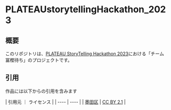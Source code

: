 # PLATEAUstorytellingHackathon_2023

## 概要

このリポジトリは、[PLATEAU StoryTelling Hackathon 2023](https://github.com/furuhashilab/plateauhackathon2023)における「チーム冨樫待ち」のプロジェクトです。

## 引用

作品には以下からの引用を含みます

| 引用元 ｜ ライセンス |
| ---- | ---- |
| [墨田区](https://www.city.sumida.lg.jp/kuseijoho/sumida_info/opendata/opendata_ichiran/photo/index.html) | [CC BY 2.1](https://creativecommons.org/licenses/by/2.1/jp/) |
